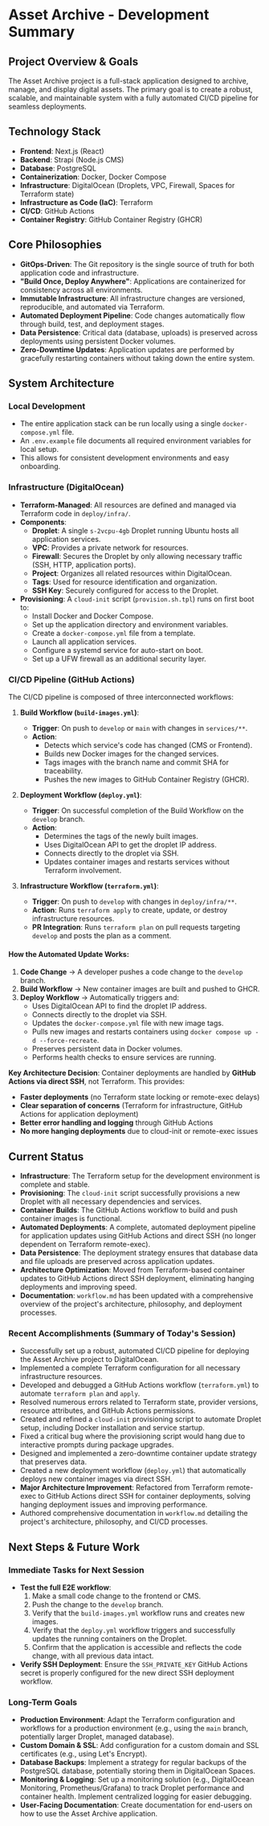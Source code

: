 # Asset Archive - Development Summary

## Project Overview & Goals

The Asset Archive project is a full-stack application designed to archive, manage, and display digital assets. The primary goal is to create a robust, scalable, and maintainable system with a fully automated CI/CD pipeline for seamless deployments.

## Technology Stack

- **Frontend**: Next.js (React)
- **Backend**: Strapi (Node.js CMS)
- **Database**: PostgreSQL
- **Containerization**: Docker, Docker Compose
- **Infrastructure**: DigitalOcean (Droplets, VPC, Firewall, Spaces for Terraform state)
- **Infrastructure as Code (IaC)**: Terraform
- **CI/CD**: GitHub Actions
- **Container Registry**: GitHub Container Registry (GHCR)

## Core Philosophies

- **GitOps-Driven**: The Git repository is the single source of truth for both application code and infrastructure.
- **"Build Once, Deploy Anywhere"**: Applications are containerized for consistency across all environments.
- **Immutable Infrastructure**: All infrastructure changes are versioned, reproducible, and automated via Terraform.
- **Automated Deployment Pipeline**: Code changes automatically flow through build, test, and deployment stages.
- **Data Persistence**: Critical data (database, uploads) is preserved across deployments using persistent Docker volumes.
- **Zero-Downtime Updates**: Application updates are performed by gracefully restarting containers without taking down the entire system.

## System Architecture

### Local Development
- The entire application stack can be run locally using a single `docker-compose.yml` file.
- An `.env.example` file documents all required environment variables for local setup.
- This allows for consistent development environments and easy onboarding.

### Infrastructure (DigitalOcean)
- **Terraform-Managed**: All resources are defined and managed via Terraform code in `deploy/infra/`.
- **Components**:
    - **Droplet**: A single `s-2vcpu-4gb` Droplet running Ubuntu hosts all application services.
    - **VPC**: Provides a private network for resources.
    - **Firewall**: Secures the Droplet by only allowing necessary traffic (SSH, HTTP, application ports).
    - **Project**: Organizes all related resources within DigitalOcean.
    - **Tags**: Used for resource identification and organization.
    - **SSH Key**: Securely configured for access to the Droplet.
- **Provisioning**: A `cloud-init` script (`provision.sh.tpl`) runs on first boot to:
    - Install Docker and Docker Compose.
    - Set up the application directory and environment variables.
    - Create a `docker-compose.yml` file from a template.
    - Launch all application services.
    - Configure a systemd service for auto-start on boot.
    - Set up a UFW firewall as an additional security layer.

### CI/CD Pipeline (GitHub Actions)

The CI/CD pipeline is composed of three interconnected workflows:

1.  **Build Workflow (`build-images.yml`)**:
    - **Trigger**: On push to `develop` or `main` with changes in `services/**`.
    - **Action**:
        - Detects which service's code has changed (CMS or Frontend).
        - Builds new Docker images for the changed services.
        - Tags images with the branch name and commit SHA for traceability.
        - Pushes the new images to GitHub Container Registry (GHCR).

2.  **Deployment Workflow (`deploy.yml`)**:
    - **Trigger**: On successful completion of the Build Workflow on the `develop` branch.
    - **Action**:
        - Determines the tags of the newly built images.
        - Uses DigitalOcean API to get the droplet IP address.
        - Connects directly to the droplet via SSH.
        - Updates container images and restarts services without Terraform involvement.

3.  **Infrastructure Workflow (`terraform.yml`)**:
    - **Trigger**: On push to `develop` with changes in `deploy/infra/**`.
    - **Action**: Runs `terraform apply` to create, update, or destroy infrastructure resources.
    - **PR Integration**: Runs `terraform plan` on pull requests targeting `develop` and posts the plan as a comment.

#### **How the Automated Update Works:**

1.  **Code Change** → A developer pushes a code change to the `develop` branch.
2.  **Build Workflow** → New container images are built and pushed to GHCR.
3.  **Deploy Workflow** → Automatically triggers and:
    - Uses DigitalOcean API to find the droplet IP address.
    - Connects directly to the droplet via SSH.
    - Updates the `docker-compose.yml` file with new image tags.
    - Pulls new images and restarts containers using `docker compose up -d --force-recreate`.
    - Preserves persistent data in Docker volumes.
    - Performs health checks to ensure services are running.

**Key Architecture Decision**: Container deployments are handled by **GitHub Actions via direct SSH**, not Terraform. This provides:
- **Faster deployments** (no Terraform state locking or remote-exec delays)
- **Clear separation of concerns** (Terraform for infrastructure, GitHub Actions for application deployment)
- **Better error handling and logging** through GitHub Actions
- **No more hanging deployments** due to cloud-init or remote-exec issues

## Current Status

- **Infrastructure**: The Terraform setup for the development environment is complete and stable.
- **Provisioning**: The `cloud-init` script successfully provisions a new Droplet with all necessary dependencies and services.
- **Container Builds**: The GitHub Actions workflow to build and push container images is functional.
- **Automated Deployments**: A complete, automated deployment pipeline for application updates using GitHub Actions and direct SSH (no longer dependent on Terraform remote-exec).
- **Data Persistence**: The deployment strategy ensures that database data and file uploads are preserved across application updates.
- **Architecture Optimization**: Moved from Terraform-based container updates to GitHub Actions direct SSH deployment, eliminating hanging deployments and improving speed.
- **Documentation**: `workflow.md` has been updated with a comprehensive overview of the project's architecture, philosophy, and deployment processes.

### Recent Accomplishments (Summary of Today's Session)

- Successfully set up a robust, automated CI/CD pipeline for deploying the Asset Archive project to DigitalOcean.
- Implemented a complete Terraform configuration for all necessary infrastructure resources.
- Developed and debugged a GitHub Actions workflow (`terraform.yml`) to automate `terraform plan` and `apply`.
- Resolved numerous errors related to Terraform state, provider versions, resource attributes, and GitHub Actions permissions.
- Created and refined a `cloud-init` provisioning script to automate Droplet setup, including Docker installation and service startup.
- Fixed a critical bug where the provisioning script would hang due to interactive prompts during package upgrades.
- Designed and implemented a zero-downtime container update strategy that preserves data.
- Created a new deployment workflow (`deploy.yml`) that automatically deploys new container images via direct SSH.
- **Major Architecture Improvement**: Refactored from Terraform remote-exec to GitHub Actions direct SSH for container deployments, solving hanging deployment issues and improving performance.
- Authored comprehensive documentation in `workflow.md` detailing the project's architecture, philosophy, and CI/CD processes.

## Next Steps & Future Work

### Immediate Tasks for Next Session

- **Test the full E2E workflow**:
    1.  Make a small code change to the frontend or CMS.
    2.  Push the change to the `develop` branch.
    3.  Verify that the `build-images.yml` workflow runs and creates new images.
    4.  Verify that the `deploy.yml` workflow triggers and successfully updates the running containers on the Droplet.
    5.  Confirm that the application is accessible and reflects the code change, with all previous data intact.
- **Verify SSH Deployment**: Ensure the `SSH_PRIVATE_KEY` GitHub Actions secret is properly configured for the new direct SSH deployment workflow.

### Long-Term Goals

- **Production Environment**: Adapt the Terraform configuration and workflows for a production environment (e.g., using the `main` branch, potentially larger Droplet, managed database).
- **Custom Domain & SSL**: Add configuration for a custom domain and SSL certificates (e.g., using Let's Encrypt).
- **Database Backups**: Implement a strategy for regular backups of the PostgreSQL database, potentially storing them in DigitalOcean Spaces.
- **Monitoring & Logging**: Set up a monitoring solution (e.g., DigitalOcean Monitoring, Prometheus/Grafana) to track Droplet performance and container health. Implement centralized logging for easier debugging.
- **User-Facing Documentation**: Create documentation for end-users on how to use the Asset Archive application. 